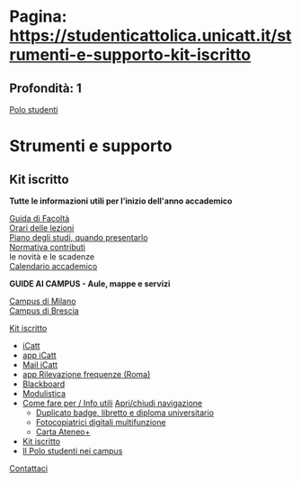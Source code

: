# Pagina: https://studenticattolica.unicatt.it/strumenti-e-supporto-kit-iscritto

## Profondità: 1

[Polo studenti](home-polo-studenti)



# Strumenti e supporto

## Kit iscritto

**Tutte le informazioni utili per l’inizio dell'anno accademico**

[Guida di Facoltà](durante-gli-studi-guide-di-facolta)  
[Orari delle lezioni](durante-gli-studi-programmi-dei-corsi-orari-delle-lezioni-ed-esami-di-profitto)  
[Piano degli studi, quando presentarlo](durante-gli-studi-fai-il-piano-studi)  
[Normativa contributi](https://studenticattolica.unicatt.it/contributi-universitari-e-agevolazioni-contributi-e-agevolazioni)  
le novità e le scadenze  
[Calendario accademico](durante-gli-studi-calendari-accademici)

**GUIDE AI CAMPUS - Aule, mappe e servizi**

[Campus di Milano](2022%20Guida%20al%20Campus%20Aule%20e%20Servizi%20MILANO.pdf)  
[Campus di Brescia](Guida%20Campus_Revisione_2024_03_05.pdf)

[Kit iscritto](#submenu__wrapper "Kit iscritto")

* [iCatt](strumenti-e-supporto-icatt "iCatt")
* [app iCatt](strumenti-e-supporto-app-icatt "app iCatt")
* [Mail iCatt](strumenti-e-supporto-mail-icatt "Mail iCatt")
* [app Rilevazione frequenze (Roma)](strumenti-e-supporto-app-rilevazione-frequenze-roma "app Rilevazione frequenze (Roma)")
* [Blackboard](https://ilab.unicatt.it/ilab-blackboard-per-gli-studenti#content "Blackboard")
* [Modulistica](strumenti-e-supporto-modulistica "Modulistica")
* [Come fare per / Info utili](strumenti-e-supporto-come-fare-per-info-utili "Come fare per / Info utili")
  [Apri/chiudi navigazione](#asub-d1bee749-eeb7-40af-9be1-63405db52700 "Apri/chiudi navigazione")
  + [Duplicato badge, libretto e diploma universitario](come-fare-per-info-utili-duplicato-badge-libretto-e-doploma-universitario "Duplicato badge, libretto e diploma universitario")
  + [Fotocopiatrici digitali multifunzione](come-fare-per-info-utili-fotocopiatrici-digitali-multifunzione "Fotocopiatrici digitali multifunzione")
  + [Carta Ateneo+](come-fare-per-info-utili-carta-ateneo "Carta Ateneo+")
* [Kit iscritto](strumenti-e-supporto-kit-iscritto "Kit iscritto")
* [Il Polo studenti nei campus](strumenti-e-supporto-il-polo-studenti-nei-campus "Il Polo studenti nei campus")

[Contattaci](home-contatti "Contattaci")